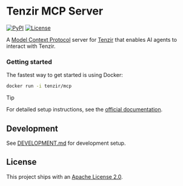 # Tenzir MCP Server

[![PyPI](https://img.shields.io/pypi/v/tenzir-mcp.svg)](https://pypi.org/project/tenzir-mcp)
[![License](https://img.shields.io/badge/License-Apache_2.0-blue.svg)](https://opensource.org/licenses/Apache-2.0)

A [Model Context Protocol](https://modelcontextprotocol.io) server for
[Tenzir](https://tenzir.com) that enables AI agents to interact with
Tenzir.

### Getting started

The fastest way to get started is using Docker:

```sh
docker run -i tenzir/mcp
```

> [!TIP]
> For detailed setup instructions, see the [official documentation](https://docs.tenzir.com/guides/mcp-setup/install-mcp-server).

## Development

See [DEVELOPMENT.md](DEVELOPMENT.md) for development setup.

## License

This project ships with an [Apache License 2.0](LICENSE).
